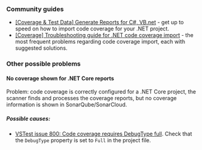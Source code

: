 ### Community guides

- [[Coverage & Test Data] Generate Reports for C#, VB.net](https://community.sonarsource.com/t/coverage-test-data-generate-reports-for-c-vb-net/9871) - get up to speed on how to import code coverage for your .NET project.
- [[Coverage] Troubleshooting guide for .NET code coverage import](https://community.sonarsource.com/t/coverage-troubleshooting-guide-for-net-code-coverage-import/37151) - the most frequent problems regarding code coverage import, each with suggested solutions.

### Other possible problems

#### No coverage shown for .NET Core reports

Problem: code coverage is correctly configured for a .NET Core project, the scanner finds and processes the coverage reports, but no coverage information is shown in SonarQube/SonarCloud.

##### Possible causes:
*  [VSTest issue 800: Code coverage requires DebugType full](https://github.com/Microsoft/vstest/issues/800). Check that the `DebugType` property is set to `Full` in the project file.